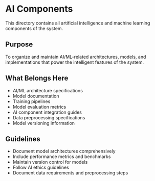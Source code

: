 # AI Components

This directory contains all artificial intelligence and machine learning components of the system.

## Purpose
To organize and maintain AI/ML-related architectures, models, and implementations that power the intelligent features of the system.

## What Belongs Here
- AI/ML architecture specifications
- Model documentation
- Training pipelines
- Model evaluation metrics
- AI component integration guides
- Data preprocessing specifications
- Model versioning information

## Guidelines
- Document model architectures comprehensively
- Include performance metrics and benchmarks
- Maintain version control for models
- Follow AI ethics guidelines
- Document data requirements and preprocessing steps


